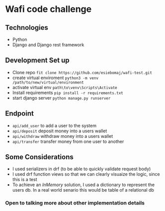 # Wafi code challenge

## Technologies

- Python
- Django and Django rest framework

## Development Set up

- Clone repo `fit clone https://github.com/esiebomaj/wafi-test.git`
- create virtual enviroment `python3 -m venv /path/to/new/virtual/environment`
- activate virtual env `path\to\venv\Scripts\Activate`
- Install requirements `pip install -r requirements.txt`
- start django server `python manage.py runserver`

## Endpoint

- `api/add_user` to add a user to the system
- `api/deposit` deposit money into a users wallet
- `api/withdraw` withdraw money into a users wallet
- `api/transfer` transfer money from one user to another

## Some Considerations

- I used serializers in drf (to be able to quickly validate request body)
- I used drf function views so that we can clearly visuaize the logic, since this is a test
- To achieve an _InMemory_ solution, I used a dictionary to represent the users db. In a real world senario this would be table of a relational db

### Open to talking more about other implementation details
